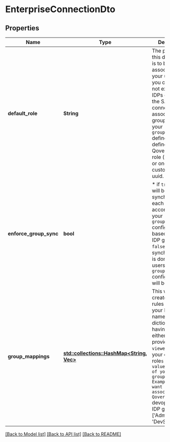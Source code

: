 # EnterpriseConnectionDto

## Properties

Name | Type | Description | Notes
------------ | ------------- | ------------- | -------------
**default_role** | **String** | The purpose of this default role is to be associated to your users if: - you choose to not expose your IDPs groups to the SAML / OIDC connection - no associated group is found in your `group_mappings` defined  You can define either a Qovery provided role (i.e `viewer`) or one of your custom role`s uuid.  | 
**enforce_group_sync** | **bool** | * if `true`, roles will be synchronized at each user login according to your `group_mappings` configuration based on your IDP groups * if `false`, no synchronization is done for your users and `group_mappings` configuration will be ignored  | 
**group_mappings** | [**std::collections::HashMap<String, Vec<String>>**](Vec.md) | This will allow to create mapping rules based on your IDP group names.   It's a dictionnary having: - key: either a Qovery provided role (i.e `viewer`) or one of your custom role`s uuid - value: an array of your IDP group names  Example: \"I want to associate the Qovery role `devops` to my IDP groups ['Administrators', 'DevSecOps']\"  | 

[[Back to Model list]](../README.md#documentation-for-models) [[Back to API list]](../README.md#documentation-for-api-endpoints) [[Back to README]](../README.md)


